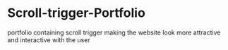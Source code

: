 # Scroll-trigger-Portfolio
portfolio containing scroll trigger making the website look more attractive and interactive with the user 
